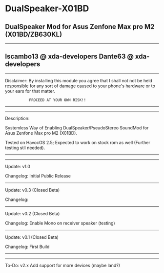 # DualSpeaker-X01BD
 DualSpeaker Mod for Asus Zenfone Max pro M2 (X01BD/ZB630KL)
------------------------------------------------------------
------------------------------------------------------------
   lscambo13 @ xda-developers
   Dante63 @ xda-developers
------------------------------------------------------------
------------------------------------------------------------
Disclaimer:	By installing this module you agree that I
		shall not not be held responsible for any
		sort of damage caused to your phone's
		hardware or to your ears for that matter.
			
		       PROCEED AT YOUR OWN RISK!!
------------------------------------------------------------
------------------------------------------------------------

Description:

Systemless Way of Enabling DualSpeaker/PseudoStereo SoundMod 
for Asus Zenfone Max pro M2 (X01BD).

Tested on HavocOS 2.5; Expected to work on stock rom as well
(Further testing stll needed).

------------------------------------------------------------
------------------------------------------------------------

Update: v1.0
 
Changelog:	Initial Public Release


------------------------------------------------------------

Update: v0.3 (Closed Beta)

Changelog: 

-----------------------------------------------------------

Update: v0.2 (Closed Beta)

Changelog:	Enable Mono on receiver speaker (testing)

-----------------------------------------------------------

Update: v0.1 (Closed Beta)

Changelog: 	First Build

-----------------------------------------------------------
-----------------------------------------------------------

To-Do:	v2.x
	Add support for more devices (maybe land?)


